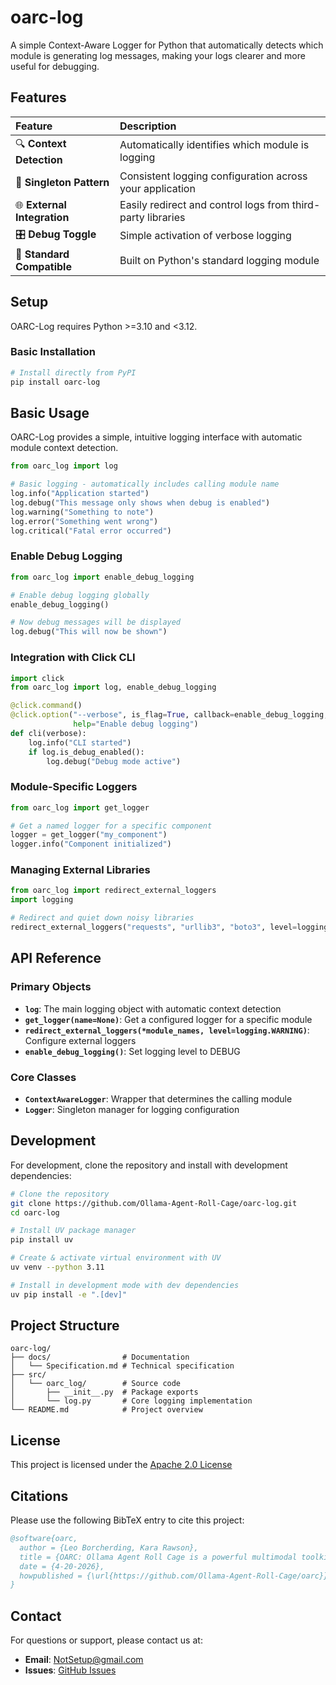 # oarc-log

A simple Context-Aware Logger for Python that automatically detects which module is generating log messages, making your logs clearer and more useful for debugging.

## Features

| Feature                     | Description                                                  |
| :-------------------------- | :----------------------------------------------------------- |
| 🔍 **Context Detection**    | Automatically identifies which module is logging             |
| 🔄 **Singleton Pattern**    | Consistent logging configuration across your application     |
| 🌐 **External Integration** | Easily redirect and control logs from third-party libraries  |
| 🎛️ **Debug Toggle**        | Simple activation of verbose logging                         |
| 🧩 **Standard Compatible**  | Built on Python's standard logging module                   |

## Setup

OARC-Log requires Python >=3.10 and <3.12.

### Basic Installation

```bash
# Install directly from PyPI
pip install oarc-log
```

## Basic Usage

OARC-Log provides a simple, intuitive logging interface with automatic module context detection.

```python
from oarc_log import log

# Basic logging - automatically includes calling module name
log.info("Application started")
log.debug("This message only shows when debug is enabled")
log.warning("Something to note")
log.error("Something went wrong")
log.critical("Fatal error occurred")
```

### Enable Debug Logging

```python
from oarc_log import enable_debug_logging

# Enable debug logging globally
enable_debug_logging()

# Now debug messages will be displayed
log.debug("This will now be shown")
```

### Integration with Click CLI

```python
import click
from oarc_log import log, enable_debug_logging

@click.command()
@click.option("--verbose", is_flag=True, callback=enable_debug_logging, 
              help="Enable debug logging")
def cli(verbose):
    log.info("CLI started")
    if log.is_debug_enabled():
        log.debug("Debug mode active")
```

### Module-Specific Loggers

```python
from oarc_log import get_logger

# Get a named logger for a specific component
logger = get_logger("my_component")
logger.info("Component initialized")
```

### Managing External Libraries

```python
from oarc_log import redirect_external_loggers
import logging

# Redirect and quiet down noisy libraries
redirect_external_loggers("requests", "urllib3", "boto3", level=logging.WARNING)
```

## API Reference

### Primary Objects

- **`log`**: The main logging object with automatic context detection
- **`get_logger(name=None)`**: Get a configured logger for a specific module
- **`redirect_external_loggers(*module_names, level=logging.WARNING)`**: Configure external loggers
- **`enable_debug_logging()`**: Set logging level to DEBUG

### Core Classes

- **`ContextAwareLogger`**: Wrapper that determines the calling module
- **`Logger`**: Singleton manager for logging configuration

## Development

For development, clone the repository and install with development dependencies:

```bash
# Clone the repository
git clone https://github.com/Ollama-Agent-Roll-Cage/oarc-log.git
cd oarc-log

# Install UV package manager
pip install uv

# Create & activate virtual environment with UV
uv venv --python 3.11

# Install in development mode with dev dependencies
uv pip install -e ".[dev]"
```

## Project Structure

```
oarc-log/
├── docs/                # Documentation
│   └── Specification.md # Technical specification
├── src/
│   └── oarc_log/        # Source code
│       ├── __init__.py  # Package exports
│       └── log.py       # Core logging implementation
└── README.md            # Project overview
```

## License

This project is licensed under the [Apache 2.0 License](LICENSE)

## Citations

Please use the following BibTeX entry to cite this project:

```bibtex
@software{oarc,
  author = {Leo Borcherding, Kara Rawson},
  title = {OARC: Ollama Agent Roll Cage is a powerful multimodal toolkit for AI interactions, automation, and workflows.},
  date = {4-20-2026},
  howpublished = {\url{https://github.com/Ollama-Agent-Roll-Cage/oarc}}
}
```

## Contact

For questions or support, please contact us at:

- **Email**: <NotSetup@gmail.com>
- **Issues**: [GitHub Issues](https://github.com/Ollama-Agent-Roll-Cage/oarc-log/issues)
